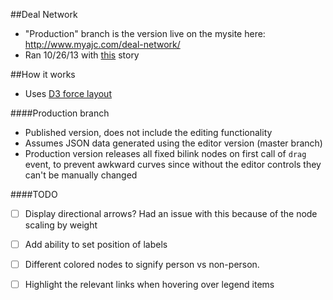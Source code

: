 ##Deal Network
- "Production" branch is the version live on the mysite here: http://www.myajc.com/deal-network/
- Ran 10/26/13 with <a href="http://www.myajc.com/news/news/ethics-laws-vex-watchdogs-state-officials-alike/nbYgB/">this</a> story

##How it works
- Uses <a href="https://github.com/mbostock/d3/wiki/Force-Layout" target="_blank">D3 force layout</a>

####Production branch
- Published version, does not include the editing functionality
- Assumes JSON data generated using the editor version (master branch)
- Production version releases all fixed bilink nodes on first call of `drag` event, to prevent awkward curves since without the editor controls they can't be manually changed

####TODO
- [ ] Display directional arrows? Had an issue with this because of the node scaling by weight
- [ ] Add ability to set position of labels
- [ ] Different colored nodes to signify person vs non-person.
- [ ] Highlight the relevant links when hovering over legend items

